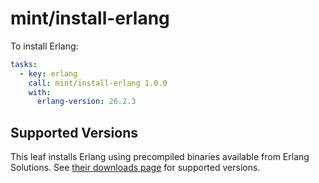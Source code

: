 # mint/install-erlang

To install Erlang:

```yaml
tasks:
  - key: erlang
    call: mint/install-erlang 1.0.0
    with:
      erlang-version: 26.2.3
```

## Supported Versions

This leaf installs Erlang using precompiled binaries available from Erlang Solutions.
See [their downloads page](https://www.erlang-solutions.com/downloads/) for supported versions.
